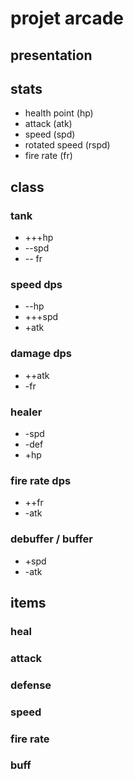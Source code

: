 # projet arcade
## presentation
## stats
- health point (hp)
- attack (atk)
- speed (spd)
- rotated speed (rspd)
- fire rate (fr)

## class
### tank
- +++hp
- --spd
- -- fr
### speed dps
- --hp
- +++spd
- +atk
### damage dps
- ++atk
- -fr
### healer
- -spd 
- -def 
- +hp 
### fire rate dps
- ++fr 
- -atk
### debuffer / buffer 
- +spd
- -atk

## items
### heal
### attack
### defense
### speed
### fire rate
### buff